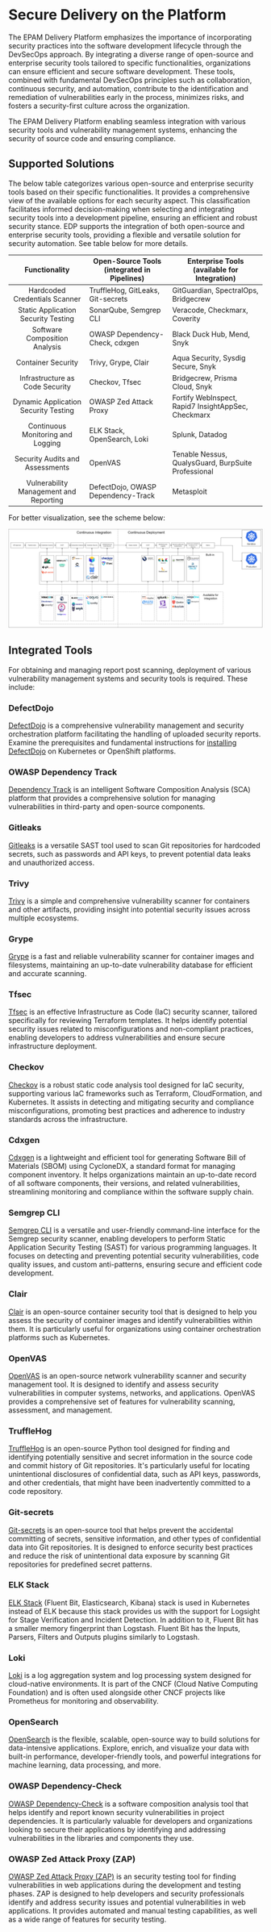 # Secure Delivery on the Platform

The EPAM Delivery Platform emphasizes the importance of incorporating security practices into the software development lifecycle through the DevSecOps approach. By integrating a diverse range of open-source and enterprise security tools tailored to specific functionalities, organizations can ensure efficient and secure software development. These tools, combined with fundamental DevSecOps principles such as collaboration, continuous security, and automation, contribute to the identification and remediation of vulnerabilities early in the process, minimizes risks, and fosters a security-first culture across the organization.

The EPAM Delivery Platform enabling seamless integration with various security tools and vulnerability management systems, enhancing the security of source code and ensuring compliance.

## Supported Solutions

The below table categorizes various open-source and enterprise security tools based on their specific functionalities. It provides a comprehensive view of the available options for each security aspect. This classification facilitates informed decision-making when selecting and integrating security tools into a development pipeline, ensuring an efficient and robust security stance. EDP supports the integration of both open-source and enterprise security tools, providing a flexible and versatile solution for security automation. See table below for more details.

| Functionality                          | Open-Source Tools (integrated in Pipelines) | Enterprise Tools (available for Integration)           |
|:--------------------------------------:|---------------------------------------------|--------------------------------------------------------|
| Hardcoded Credentials Scanner          | TruffleHog, GitLeaks, Git-secrets           | GitGuardian, SpectralOps, Bridgecrew                   |
| Static Application Security Testing    | SonarQube, Semgrep CLI                      | Veracode, Checkmarx, Coverity                          |
| Software Composition Analysis          | OWASP Dependency-Check, cdxgen              | Black Duck Hub, Mend, Snyk                             |
| Container Security                     | Trivy, Grype, Clair                         | Aqua Security, Sysdig Secure, Snyk                     |
| Infrastructure as Code Security        | Checkov, Tfsec                              | Bridgecrew, Prisma Cloud, Snyk                         |
| Dynamic Application Security Testing   | OWASP Zed Attack Proxy                      | Fortify WebInspect, Rapid7 InsightAppSec, Checkmarx    |
| Continuous Monitoring and Logging      | ELK Stack, OpenSearch, Loki                 | Splunk, Datadog                                        |
| Security Audits and Assessments        | OpenVAS                                     | Tenable Nessus, QualysGuard, BurpSuite Professional    |
| Vulnerability Management and Reporting | DefectDojo, OWASP Dependency-Track          | Metasploit                                             |

For better visualization, see the scheme below:

  ![Security tools in EDP](../assets/operator-guide/security-tools.png "Security tools in EDP")

## Integrated Tools

For obtaining and managing report post scanning, deployment of various vulnerability management systems and security tools is required. These include:

### DefectDojo

[DefectDojo](https://www.defectdojo.com/) is a comprehensive vulnerability management and security orchestration platform facilitating the handling of uploaded security reports. Examine the prerequisites and fundamental instructions for [installing DefectDojo](./install-defectdojo.md) on Kubernetes or OpenShift platforms.

### OWASP Dependency Track

[Dependency Track](https://dependencytrack.org/) is an intelligent Software Composition Analysis (SCA) platform that provides a comprehensive solution for managing vulnerabilities in third-party and open-source components.

### Gitleaks

[Gitleaks](https://github.com/zricethezav/gitleaks) is a versatile SAST tool used to scan Git repositories for hardcoded secrets, such as passwords and API keys, to prevent potential data leaks and unauthorized access.

### Trivy

[Trivy](https://github.com/aquasecurity/trivy) is a simple and comprehensive vulnerability scanner for containers and other artifacts, providing insight into potential security issues across multiple ecosystems.

### Grype

[Grype](https://github.com/anchore/grype) is a fast and reliable vulnerability scanner for container images and filesystems, maintaining an up-to-date vulnerability database for efficient and accurate scanning.

### Tfsec

[Tfsec](https://github.com/aquasecurity/tfsec) is an effective Infrastructure as Code (IaC) security scanner, tailored specifically for reviewing Terraform templates. It helps identify potential security issues related to misconfigurations and non-compliant practices, enabling developers to address vulnerabilities and ensure secure infrastructure deployment.

### Checkov

[Checkov](https://github.com/bridgecrewio/checkov) is a robust static code analysis tool designed for IaC security, supporting various IaC frameworks such as Terraform, CloudFormation, and Kubernetes. It assists in detecting and mitigating security and compliance misconfigurations, promoting best practices and adherence to industry standards across the infrastructure.

### Cdxgen

[Cdxgen](https://github.com/AppThreat/cdxgen) is a lightweight and efficient tool for generating Software Bill of Materials (SBOM) using CycloneDX, a standard format for managing component inventory. It helps organizations maintain an up-to-date record of all software components, their versions, and related vulnerabilities, streamlining monitoring and compliance within the software supply chain.

### Semgrep CLI

[Semgrep CLI](https://github.com/returntocorp/semgrep) is a versatile and user-friendly command-line interface for the Semgrep security scanner, enabling developers to perform Static Application Security Testing (SAST) for various programming languages. It focuses on detecting and preventing potential security vulnerabilities, code quality issues, and custom anti-patterns, ensuring secure and efficient code development.

### Clair

[Clair](https://github.com/quay/clair) is an open-source container security tool that is designed to help you assess the security of container images and identify vulnerabilities within them. It is particularly useful for organizations using container orchestration platforms such as Kubernetes.

### OpenVAS

[OpenVAS](https://openvas.org/) is an open-source network vulnerability scanner and security management tool. It is designed to identify and assess security vulnerabilities in computer systems, networks, and applications. OpenVAS provides a comprehensive set of features for vulnerability scanning, assessment, and management.

### TruffleHog

[TruffleHog](https://github.com/trufflesecurity/trufflehog) is an open-source Python tool designed for finding and identifying potentially sensitive and secret information in the source code and commit history of Git repositories. It's particularly useful for locating unintentional disclosures of confidential data, such as API keys, passwords, and other credentials, that might have been inadvertently committed to a code repository.

### Git-secrets

[Git-secrets](https://github.com/awslabs/git-secrets) is an open-source tool that helps prevent the accidental committing of secrets, sensitive information, and other types of confidential data into Git repositories. It is designed to enforce security best practices and reduce the risk of unintentional data exposure by scanning Git repositories for predefined secret patterns.

### ELK Stack

[ELK Stack](../operator-guide/kibana-ilm-rollover.md) (Fluent Bit, Elasticsearch, Kibana) stack is used in Kubernetes instead of ELK because this stack provides us with the support for Logsight for Stage Verification and Incident Detection. In addition to it, Fluent Bit has a smaller memory fingerprint than Logstash. Fluent Bit has the Inputs, Parsers, Filters and Outputs plugins similarly to Logstash.

### Loki

[Loki](https://github.com/Neo23x0/Loki) is a log aggregation system and log processing system designed for cloud-native environments. It is part of the CNCF (Cloud Native Computing Foundation) and is often used alongside other CNCF projects like Prometheus for monitoring and observability.

### OpenSearch

[OpenSearch](https://opensearch.org/) is the flexible, scalable, open-source way to build solutions for data-intensive applications. Explore, enrich, and visualize your data with built-in performance, developer-friendly tools, and powerful integrations for machine learning, data processing, and more.

### OWASP Dependency-Check

[OWASP Dependency-Check](https://owasp.org/www-project-dependency-check/) is a software composition analysis tool that helps identify and report known security vulnerabilities in project dependencies. It is particularly valuable for developers and organizations looking to secure their applications by identifying and addressing vulnerabilities in the libraries and components they use.

### OWASP Zed Attack Proxy (ZAP)

[OWASP Zed Attack Proxy (ZAP)](https://www.zaproxy.org/) is an security testing tool for finding vulnerabilities in web applications during the development and testing phases. ZAP is designed to help developers and security professionals identify and address security issues and potential vulnerabilities in web applications. It provides automated and manual testing capabilities, as well as a wide range of features for security testing.

